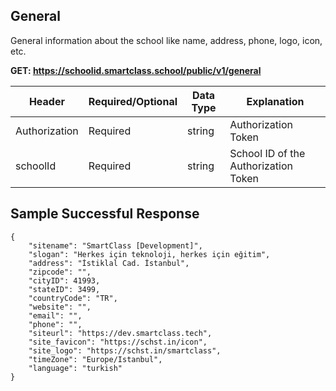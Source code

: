 ## General
General information about the school like name, address, phone, logo, icon, etc.

**GET: https://schoolid.smartclass.school/public/v1/general**

Header | Required/Optional | Data Type | Explanation
------ | ----------------- | --------- | -----------
Authorization | Required | string | Authorization Token
schoolId | Required | string | School ID of the Authorization Token

## Sample Successful Response
```
{
    "sitename": "SmartClass [Development]",
    "slogan": "Herkes için teknoloji, herkes için eğitim",
    "address": "İstiklal Cad. İstanbul",
    "zipcode": "",
    "cityID": 41993,
    "stateID": 3499,
    "countryCode": "TR",
    "website": "",
    "email": "",
    "phone": "",
    "siteurl": "https://dev.smartclass.tech",
    "site_favicon": "https://schst.in/icon",
    "site_logo": "https://schst.in/smartclass",
    "timeZone": "Europe/Istanbul",
    "language": "turkish"
}
```
